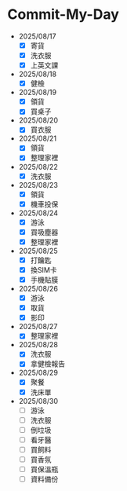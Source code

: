 # Commit-My-Day

- 2025/08/17
  - [x] 寄貨
  - [x] 洗衣服
  - [x] 上英文課
- 2025/08/18
  - [x] 健檢
- 2025/08/19
  - [x] 領貨
  - [x] 買桌子
- 2025/08/20
  - [x] 買衣服
- 2025/08/21
  - [x] 領貨
  - [x] 整理家裡
- 2025/08/22
  - [x] 洗衣服
- 2025/08/23
  - [x] 領貨
  - [x] 機車投保
- 2025/08/24
  - [x] 游泳
  - [x] 買吸塵器
  - [x] 整理家裡
- 2025/08/25
  - [x] 打鑰匙
  - [x] 換SIM卡
  - [x] 手機貼膜
- 2025/08/26
  - [x] 游泳
  - [x] 取貨
  - [x] 影印
- 2025/08/27
  - [x] 整理家裡
- 2025/08/28
  - [x] 洗衣服
  - [x] 拿健檢報告
- 2025/08/29
  - [x] 聚餐
  - [x] 洗床單
- 2025/08/30
  - [ ] 游泳
  - [ ] 洗衣服
  - [ ] 倒垃圾
  - [ ] 看牙醫
  - [ ] 買飼料
  - [ ] 買香氛
  - [ ] 買保溫瓶
  - [ ] 資料備份
